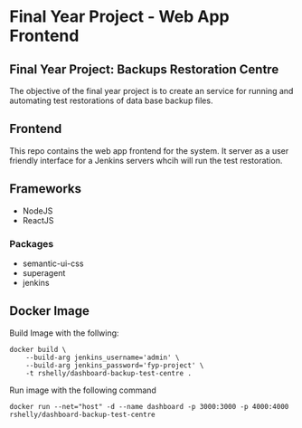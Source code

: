 # Final Year Project - Web App Frontend

## Final Year Project: Backups Restoration Centre

The objective of the final year project is to create an service for running and automating test restorations of data base backup files.

## Frontend

This repo contains the web app frontend for the system. It server as a user friendly interface for a Jenkins servers whcih will run the test restoration.

## Frameworks

* NodeJS
* ReactJS

### Packages

* semantic-ui-css
* superagent
* jenkins

## Docker Image

Build Image with the follwing:

    docker build \
        --build-arg jenkins_username='admin' \
        --build-arg jenkins_password='fyp-project' \
        -t rshelly/dashboard-backup-test-centre .

Run image with the following command

    docker run --net="host" -d --name dashboard -p 3000:3000 -p 4000:4000 rshelly/dashboard-backup-test-centre